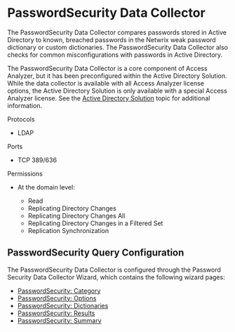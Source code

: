 # PasswordSecurity Data Collector

The PasswordSecurity Data Collector compares passwords stored in Active Directory to known, breached
passwords in the Netwrix weak password dictionary or custom dictionaries. The PasswordSecurity Data
Collector also checks for common misconfigurations with passwords in Active Directory.

The PasswordSecurity Data Collector is a core component of Access Analyzer, but it has been
preconfigured within the Active Directory Solution. While the data collector is available with all
Access Analyzer license options, the Active Directory Solution is only available with a special
Access Analyzer license. See the
[Active Directory Solution](/docs/accessanalyzer/12.0/solutions/active-directory/overview.md) topic for additional
information.

Protocols

- LDAP

Ports

- TCP 389/636

Permissions

- At the domain level:

  - Read
  - Replicating Directory Changes
  - Replicating Directory Changes All
  - Replicating Directory Changes in a Filtered Set
  - Replication Synchronization

## PasswordSecurity Query Configuration

The PasswordSecurity Data Collector is configured through the Password Security Data Collector
Wizard, which contains the following wizard pages:

- [PasswordSecurity: Category](/docs/accessanalyzer/12.0/administration/data-collectors/passwordsecurity/category.md)
- [PasswordSecurity: Options](/docs/accessanalyzer/12.0/administration/data-collectors/passwordsecurity/options.md)
- [PasswordSecurity: Dictionaries](/docs/accessanalyzer/12.0/administration/data-collectors/passwordsecurity/dictionaries.md)
- [PasswordSecurity: Results](/docs/accessanalyzer/12.0/administration/data-collectors/passwordsecurity/results.md)
- [PasswordSecurity: Summary](/docs/accessanalyzer/12.0/administration/data-collectors/passwordsecurity/summary.md)

